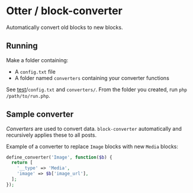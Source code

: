 # Otter / block-converter

Automatically convert old blocks to new blocks.


## Running

Make a folder containing:

- A `config.txt` file
- A folder named `converters` containing your converter functions

See [test](test)/`config.txt` and `converters/`. From the folder you created, run `php /path/to/run.php`.


## Sample converter

*Converters* are used to convert data. `block-converter` automatically and recursively applies these to all posts.

Example of a converter to replace `Image` blocks with new `Media` blocks:

```php
define_converter('Image', function($b) {
  return [
    '__type' => 'Media',
    'image' => $b['image_url'],
  ];
});
```

